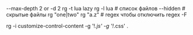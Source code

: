 --max-depth 2 or -d 2
rg -t lua lazy 
rg -l lua # список файлов
--hidden # скрытые файлы
rg "one|two"
rg "a.z" # regex
чтобы отключить regex -F

rg -i customize-control-content -g '!*.js' -g '!*.css' .
